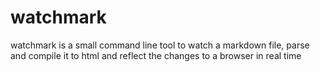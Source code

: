 watchmark
=========

watchmark is a small command line tool to watch a markdown file, parse and compile it to html and reflect the changes to a browser in real time
